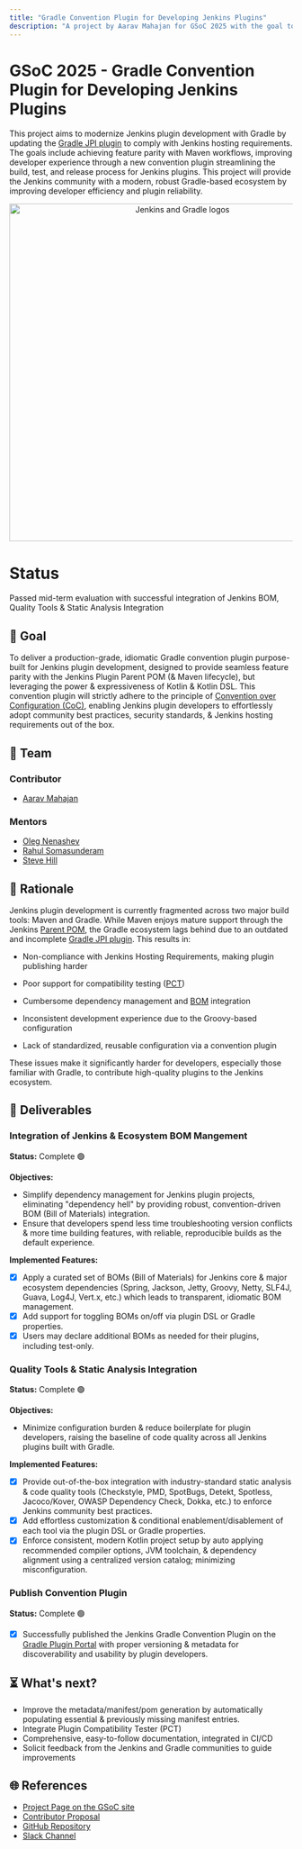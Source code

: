 ```yaml
---
title: "Gradle Convention Plugin for Developing Jenkins Plugins"
description: "A project by Aarav Mahajan for GSoC 2025 with the goal to revive and empower the Gradle-based development ecosystem within the Jenkins community, enabling easier, more modern plugin development using Kotlin and Gradle"
---
```


# GSoC 2025 - Gradle Convention Plugin for Developing Jenkins Plugins

This project aims to modernize Jenkins plugin development with Gradle by updating the [Gradle JPI plugin](https://github.com/jenkinsci/gradle-jpi-plugin) to comply with Jenkins hosting requirements. The goals include achieving feature parity with Maven workflows, improving developer experience through a new convention plugin streamlining the build, test, and release process for Jenkins plugins. This project will provide the Jenkins community with a modern, robust Gradle-based ecosystem by improving developer efficiency and plugin reliability.

<div style="text-align:center;">
  <img src="../images/Jenkins-Gradle.png" alt="Jenkins and Gradle logos" width="600">
</div>

# Status

Passed mid-term evaluation with successful integration of Jenkins BOM, Quality Tools & Static Analysis Integration

## 🚩 Goal

To deliver a production-grade, idiomatic Gradle convention plugin purpose-built for Jenkins plugin development, designed to provide seamless feature parity with the Jenkins Plugin Parent POM (& Maven lifecycle), but leveraging the power & expressiveness of Kotlin & Kotlin DSL. This convention plugin will strictly adhere to the principle of [Convention over Configuration (CoC)](https://en.wikipedia.org/wiki/Convention_over_configuration), enabling Jenkins plugin developers to effortlessly adopt community best practices, security standards, & Jenkins hosting requirements out of the box.

## 🤝 Team

### Contributor

- [Aarav Mahajan](https://github.com/aaravmahajanofficial)

### Mentors

- [Oleg Nenashev](https://github.com/oleg-nenashev)
- [Rahul Somasunderam](https://github.com/rahulsom)
- [Steve Hill](https://github.com/sghill)

## 🧩 Rationale

Jenkins plugin development is currently fragmented across two major build tools: Maven and Gradle. While Maven enjoys mature support through the Jenkins [Parent POM](https://github.com/jenkinsci/plugin-pom), the Gradle ecosystem lags behind due to an outdated and incomplete [Gradle JPI plugin](https://github.com/jenkinsci/gradle-jpi-plugin). This results in:

- Non-compliance with Jenkins Hosting Requirements, making plugin publishing harder

- Poor support for compatibility testing ([PCT](https://github.com/jenkinsci/plugin-compat-tester))

- Cumbersome dependency management and [BOM](https://github.com/jenkinsci/bom) integration

- Inconsistent development experience due to the Groovy-based configuration

- Lack of standardized, reusable configuration via a convention plugin

These issues make it significantly harder for developers, especially those familiar with Gradle, to contribute high-quality plugins to the Jenkins ecosystem.

## 📝 Deliverables

### Integration of Jenkins & Ecosystem BOM Mangement

**Status:** Complete :green_circle:

**Objectives:**

- Simplify dependency management for Jenkins plugin projects, eliminating "dependency hell" by providing robust, convention-driven BOM (Bill of Materials) integration.
- Ensure that developers spend less time troubleshooting version conflicts & more time building features, with reliable, reproducible builds as the default experience.

**Implemented Features:**

- [x] Apply a curated set of BOMs (Bill of Materials) for Jenkins core & major ecosystem dependencies (Spring, Jackson, Jetty, Groovy, Netty, SLF4J, Guava, Log4J, Vert.x, etc.) which leads to transparent, idiomatic BOM management.
- [x] Add support for toggling BOMs on/off via plugin DSL or Gradle properties.
- [x] Users may declare additional BOMs as needed for their plugins, including test-only.

### Quality Tools & Static Analysis Integration

**Status:** Complete :green_circle:

**Objectives:**

- Minimize configuration burden & reduce boilerplate for plugin developers, raising the baseline of code quality across all Jenkins plugins built with Gradle.

**Implemented Features:**

- [x] Provide out-of-the-box integration with industry-standard static analysis & code quality tools (Checkstyle, PMD, SpotBugs, Detekt, Spotless, Jacoco/Kover, OWASP Dependency Check, Dokka, etc.) to enforce Jenkins community best practices.
- [x] Add effortless customization & conditional enablement/disablement of each tool via the plugin DSL or Gradle properties.
- [x] Enforce consistent, modern Kotlin project setup by auto applying recommended compiler options, JVM toolchain, & dependency alignment using a centralized version catalog; minimizing misconfiguration.

### Publish Convention Plugin

**Status:** Complete :green_circle:

- [x] Successfully published the Jenkins Gradle Convention Plugin on the [Gradle Plugin Portal](https://plugins.gradle.org/plugin/io.github.aaravmahajanofficial.jenkins-gradle-convention-plugin) with proper versioning & metadata for discoverability and usability by plugin developers.

## ⏳ What's next?

- Improve the metadata/manifest/pom generation by automatically populating essential & previously missing manifest entries.
- Integrate Plugin Compatibility Tester (PCT)
- Comprehensive, easy-to-follow documentation, integrated in CI/CD
- Solicit feedback from the Jenkins and Gradle communities to guide improvements

## 🌐 References

- [Project Page on the GSoC site](https://summerofcode.withgoogle.com/programs/2025/projects/3ujOIGDx)
- [Contributor Proposal](https://docs.google.com/document/d/1W-_rDWrnHSgV3fGdQWSryOmym15e9TEoHlBvQJysJgw/edit?usp=sharing)
- [GitHub Repository](https://github.com/aaravmahajanofficial/jenkins-gradle-convention-plugin)
- [Slack Channel](https://gradle-community.slack.com/archives/C08S0GKMB5G)
